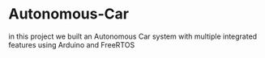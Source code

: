 # Autonomous-Car
in this project we built an Autonomous Car system with multiple integrated features using Arduino and FreeRTOS
